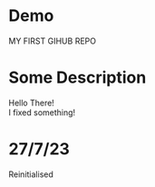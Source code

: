 # Demo

MY FIRST GIHUB REPO

# Some Description

Hello There!  
I fixed something!   

# 27/7/23
Reinitialised